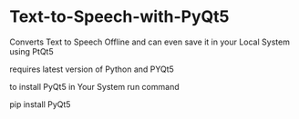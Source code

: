 # Text-to-Speech-with-PyQt5
Converts Text to Speech Offline and can even save it in your Local System using PtQt5

requires latest version of Python and PYQt5

to install PyQt5 in Your System run command

pip install PyQt5
